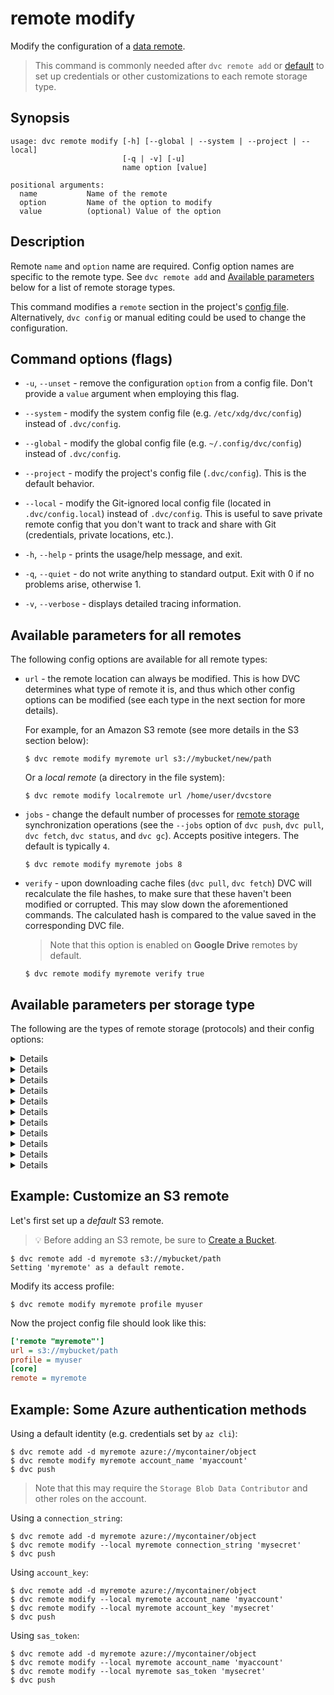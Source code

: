 # remote modify

Modify the configuration of a [data remote](/doc/command-reference/remote).

> This command is commonly needed after `dvc remote add` or
> [default](/doc/command-reference/remote/default) to set up credentials or
> other customizations to each remote storage type.

## Synopsis

```usage
usage: dvc remote modify [-h] [--global | --system | --project | --local]
                         [-q | -v] [-u]
                         name option [value]

positional arguments:
  name           Name of the remote
  option         Name of the option to modify
  value          (optional) Value of the option
```

## Description

Remote `name` and `option` name are required. Config option names are specific
to the remote type. See `dvc remote add` and
[Available parameters](#available-parameters-per-storage-type) below for a list
of remote storage types.

This command modifies a `remote` section in the project's
[config file](/doc/command-reference/config). Alternatively, `dvc config` or
manual editing could be used to change the configuration.

## Command options (flags)

- `-u`, `--unset` - remove the configuration `option` from a config file. Don't
  provide a `value` argument when employing this flag.

- `--system` - modify the system config file (e.g. `/etc/xdg/dvc/config`)
  instead of `.dvc/config`.

- `--global` - modify the global config file (e.g. `~/.config/dvc/config`)
  instead of `.dvc/config`.

- `--project` - modify the project's config file (`.dvc/config`). This is the
  default behavior.

- `--local` - modify the Git-ignored local config file (located in
  `.dvc/config.local`) instead of `.dvc/config`. This is useful to save private
  remote config that you don't want to track and share with Git (credentials,
  private locations, etc.).

- `-h`, `--help` - prints the usage/help message, and exit.

- `-q`, `--quiet` - do not write anything to standard output. Exit with 0 if no
  problems arise, otherwise 1.

- `-v`, `--verbose` - displays detailed tracing information.

## Available parameters for all remotes

The following config options are available for all remote types:

- `url` - the remote location can always be modified. This is how DVC determines
  what type of remote it is, and thus which other config options can be modified
  (see each type in the next section for more details).

  For example, for an Amazon S3 remote (see more details in the S3 section
  below):

  ```dvc
  $ dvc remote modify myremote url s3://mybucket/new/path
  ```

  Or a _local remote_ (a directory in the file system):

  ```dvc
  $ dvc remote modify localremote url /home/user/dvcstore
  ```

- `jobs` - change the default number of processes for
  [remote storage](/doc/command-reference/remote) synchronization operations
  (see the `--jobs` option of `dvc push`, `dvc pull`, `dvc fetch`, `dvc status`,
  and `dvc gc`). Accepts positive integers. The default is typically `4`.

  ```dvc
  $ dvc remote modify myremote jobs 8
  ```

- `verify` - upon downloading <abbr>cache</abbr> files (`dvc pull`, `dvc fetch`)
  DVC will recalculate the file hashes, to make sure that these haven't been
  modified or corrupted. This may slow down the aforementioned commands. The
  calculated hash is compared to the value saved in the corresponding <abbr>DVC
  file</abbr>.

  > Note that this option is enabled on **Google Drive** remotes by default.

  ```dvc
  $ dvc remote modify myremote verify true
  ```

## Available parameters per storage type

The following are the types of remote storage (protocols) and their config
options:

<details>

### Click for Amazon S3

- `url` - remote location, in the `s3://<bucket>/<key>` format:

  ```dvc
  $ dvc remote modify myremote url s3://mybucket/path
  ```

- `region` - change S3 remote region:

  ```dvc
  $ dvc remote modify myremote region us-east-2
  ```

- `read_timeout` - set the time in seconds till a timeout exception is thrown
  when attempting to read from a connection (60 by default). Let's set it to 5
  minutes for example:

  ```dvc
  $ dvc remote modify myremote read_timeout 300
  ```

- `connect_timeout` - set the time in seconds till a timeout exception is thrown
  when attempting to make a connection (60 by default). Let's set it to 5
  minutes for example:

  ```dvc
  $ dvc remote modify myremote connect_timeout 300
  ```

- `read_timeout` - set the time in seconds till a timeout exception is thrown
  when attempting to read from a connection (60 by default). Let's set it to 5
  minutes for example:

  ```dvc
  $ dvc remote modify myremote read_timeout 300
  ```

- `connect_timeout` - set the time in seconds till a timeout exception is thrown
  when attempting to make a connection (60 by default). Let's set it to 5
  minutes for example:

  ```dvc
  $ dvc remote modify myremote connect_timeout 300
  ```

By default, DVC authenticates using your AWS CLI
[configuration](https://docs.aws.amazon.com/cli/latest/userguide/cli-chap-configure.html)
(if set). This uses the default AWS credentials file. Use the following
parameters to customize the authentication method:

- `profile` - credentials profile name to access S3:

  ```dvc
  $ dvc remote modify myremote profile myprofile
  ```

- `credentialpath` - S3 credentials file path:

  ```dvc
  $ dvc remote modify --local myremote credentialpath /path/to/creds
  ```

- `configpath` - path to the
  [AWS CLI config file](https://docs.aws.amazon.com/cli/latest/userguide/cli-configure-files.html).
  The default AWS CLI config file path (e.g. `~/.aws/config`) is used if this
  parameter isn't set.

  ```dvc
  $ dvc remote modify --local myremote configpath /path/to/config
  ```

  > Note that only the S3-specific
  > [configuration values](https://docs.aws.amazon.com/cli/latest/topic/s3-config.html#configuration-values)
  > are used.

- `endpointurl` - endpoint URL to access S3:

  ```dvc
  $ dvc remote modify myremote endpointurl https://myendpoint.com
  ```

- `access_key_id` - AWS Access Key ID. May be used (along with
  `secret_access_key`) instead of `credentialpath`:

  ```dvc
  $ dvc remote modify --local myremote access_key_id 'mykey'
  ```

- `secret_access_key` - AWS Secret Access Key. May be used (along with
  `access_key_id`) instead of `credentialpath`:

  ```dvc
  $ dvc remote modify --local myremote \
        secret_access_key 'mysecret'
  ```

- `session_token` - AWS
  [MFA](https://docs.aws.amazon.com/IAM/latest/UserGuide/id_credentials_mfa.html)
  session token. May be used (along with `access_key_id` and
  `secret_access_key`) instead of `credentialpath` when MFA is required:

  ```dvc
  $ dvc remote modify --local myremote session_token my-session-token
  ```

- `use_ssl` - whether or not to use SSL. By default, SSL is used.

  ```dvc
  $ dvc remote modify myremote use_ssl false
  ```

- `ssl_verify` - whether or not to verify SSL certificates, or a path to a
  custom CA certificates bundle to do so (implies `true`). The certs in
  [AWS CLI config](https://docs.aws.amazon.com/cli/latest/userguide/cli-configure-files.html#cli-configure-files-settings)
  (if any) are used by default.

  ```dvc
  $ dvc remote modify myremote ssl_verify false
  # or
  $ dvc remote modify myremote ssl_verify path/to/ca_bundle.pem
  ```

> The credentials file path, access key and secret, and other options contains
> sensitive user info. Therefore, it's safer to add it with the `--local`
> option, so it's written to a Git-ignored config file.

**Operational details**

Make sure you have the following permissions enabled: `s3:ListBucket`,
`s3:GetObject`, `s3:PutObject`, `s3:DeleteObject`. This enables the S3 API
methods that are performed by DVC (`list_objects_v2` or `list_objects`,
`head_object`, `upload_file`, `download_file`, `delete_object`, `copy`).

- `listobjects` - whether or not to use `list_objects`. By default,
  `list_objects_v2` is used. Useful for ceph and other S3 emulators.

  ```dvc
  $ dvc remote modify myremote listobjects true
  ```

- `sse` - server-side encryption algorithm to use (e.g. AES256, aws:kms). By
  default, no encryption is used.

  ```dvc
  $ dvc remote modify myremote sse AES256
  ```

- `sse_kms_key_id` - identifier of the key to encrypt data uploaded when using
  SSE-KMS. Required when the `sse` parameter (above) is set to `aws:kms`. This
  parameter will be passed directly to AWS S3 functions, so DVC supports any
  value that S3 supports, including both key ids and aliases.

  ```dvc
  $ dvc remote modify --local myremote sse_kms_key_id 'key-alias'
  ```

- `acl` - set object level access control list (ACL) such as `private`,
  `public-read`, etc. By default, no ACL is specified.

  ```dvc
  $ dvc remote modify myremote acl bucket-owner-full-control
  ```

- `grant_read`\* - grants `READ` permissions at object level access control list
  for specific grantees\*\*. Grantee can read object and its metadata.

  ```dvc
  $ dvc remote modify myremote grant_read \
          id=aws-canonical-user-id,id=another-aws-canonical-user-id
  ```

- `grant_read_acp`\* - grants `READ_ACP` permissions at object level access
  control list for specific grantees\*\*. Grantee can read the object's ACP.

  ```dvc
  $ dvc remote modify myremote grant_read_acp \
          id=aws-canonical-user-id,id=another-aws-canonical-user-id
  ```

- `grant_write_acp`\* - grants `WRITE_ACP` permissions at object level access
  control list for specific grantees\*\*. Grantee can modify the object's ACP.

  ```dvc
  $ dvc remote modify myremote grant_write_acp \
          id=aws-canonical-user-id,id=another-aws-canonical-user-id
  ```

- `grant_full_control`\* - grants `FULL_CONTROL` permissions at object level
  access control list for specific grantees\*\*. Equivalent of grant_read +
  grant_read_acp + grant_write_acp

  ```dvc
  $ dvc remote modify myremote grant_full_control \
          id=aws-canonical-user-id,id=another-aws-canonical-user-id
  ```

  > \* `grant_read`, `grant_read_acp`, `grant_write_acp` and
  > `grant_full_control` params are mutually exclusive with `acl`.
  >
  > \*\* default ACL grantees are overwritten. Grantees are AWS accounts
  > identifiable by `id` (AWS Canonical User ID), `emailAddress` or `uri`
  > (predefined group).
  >
  > **References**
  >
  > - [ACL Overview - Permissions](https://docs.aws.amazon.com/AmazonS3/latest/dev/acl-overview.html#permissions)
  > - [Put Object ACL](https://docs.aws.amazon.com/AmazonS3/latest/API/API_PutObjectAcl.html)

Note that S3 remotes can also be configured via environment variables (instead
of `dvc remote modify`). These are tried if none of the params above are set.

Authentication example:

```dvc
$ dvc remote add -d myremote s3://mybucket/path
$ export AWS_ACCESS_KEY_ID='mykey'
$ export AWS_SECRET_ACCESS_KEY='mysecret'
$ dvc push
```

For more on the supported env vars, please see the
[boto3 docs](https://boto3.amazonaws.com/v1/documentation/api/latest/guide/configuration.html#using-environment-variables)

</details>

<details>

### Click for S3-compatible storage

- `endpointurl` - URL to connect to the S3-compatible storage server or service
  (e.g. [Minio](https://min.io/),
  [DigitalOcean Spaces](https://www.digitalocean.com/products/spaces/),
  [IBM Cloud Object Storage](https://www.ibm.com/cloud/object-storage) etc.):

  ```dvc
  $ dvc remote modify myremote endpointurl https://storage.example.com
  ```

Any other S3 parameter (see previous section) can also be set for S3-compatible
storage. Whether they're effective depends on each storage platform.

</details>

<details>

### Click for Microsoft Azure Blob Storage

- `url` (required) - remote location, in the `azure://<container>/<object>`
  format:

  ```dvc
  $ dvc remote modify myremote url azure://mycontainer/path
  ```

  Note that if the given container name isn't found in your account, DVC will
  attempt to create it.

- `account_name` - storage account name. Required for every authentication
  method except `connection_string` (which already includes it).

  ```dvc
  $ dvc remote modify myremote account_name 'myaccount'
  ```

By default, DVC authenticates using an `account_name` and its [default
credential] (if any), which uses environment variables (e.g. set by `az cli`) or
a Microsoft application.

[default credential]:
  https://docs.microsoft.com/en-us/python/api/azure-identity/azure.identity.defaultazurecredential

<details>

#### For Windows users

When using default authentication, you may need to enable some of these
exclusion parameters depending on your setup
([details][azure-default-cred-params]):

[azure-default-cred-params]:
  https://docs.microsoft.com/en-us/python/api/azure-identity/azure.identity.defaultazurecredential?view=azure-python#parameters

```dvc
$ dvc remote modify --system myremote
                    exclude_environment_credential true
$ dvc remote modify --system myremote
                    exclude_visual_studio_code_credential true
$ dvc remote modify --system myremote
                    exclude_shared_token_cache_credential true
$ dvc remote modify --system myremote
                    exclude_managed_identity_credential true
```

</details>

To use a custom authentication method, you can either use this command to
configure the appropriate auth params, use environment variables, or rely on an
Azure config file (in that order). More details below.

> See some [Azure auth examples](#example-some-azure-authentication-methods).

#### Authenticate with DVC config parameters

The following parameters are listed in the order they are used by DVC when
attempting to authenticate with Azure:

1. `connection_string` is used for authentication if given (`account_name` is
   ignored).
2. If `tenant_id` and `client_id`, `client_secret` are given, Active Directory
   (AD) [service principal] auth is performed.
3. DVC will next try to connect with `account_key` or `sas_token` (in this
   order) if either are provided.
4. If `allow_anonymous_login` is set to `True`, then DVC will try to connect
   [anonymously].

[service principal]:
  https://docs.microsoft.com/en-us/azure/active-directory/develop/howto-create-service-principal-portal
[anonymously]:
  https://docs.microsoft.com/en-us/azure/storage/blobs/anonymous-read-access-configure

> The authentication values below may contain sensitive user info. Therefore,
> it's safer to use the `--local` flag so they're written to a Git-ignored
> [config file](https://dvc.org/doc/command-reference/config).

- `connection_string` - Azure Storage
  [connection string](http://azure.microsoft.com/en-us/documentation/articles/storage-configure-connection-string/)
  (recommended).

  ```dvc
  $ dvc remote modify --local
                        myremote connection_string 'mysecret'
  ```

* `tenant_id` - tenant ID for AD _service principal_ authentication (requires
  `client_id` and `client_secret` along with this):

  ```dvc
  $ dvc remote modify --local myremote tenant_id 'mytenant'
  ```

* `client_id` - client ID for _service principal_ authentication (when
  `tenant_id` is set):

  ```dvc
  $ dvc remote modify --local myremote client_id 'myclient'
  ```

* `client_secret` - client Secret for _service principal_ authentication (when
  `tenant_id` is set):

  ```dvc
  $ dvc remote modify --local myremote client_secret 'mysecret'
  ```

* `account_key` - storage account key:

  ```dvc
  $ dvc remote modify --local myremote account_key 'mykey'
  ```

* `sas_token` - shared access signature token:

  ```dvc
  $ dvc remote modify --local myremote sas_token 'mysecret'
  ```

* `allow_anonymous_login` - whether to fall back to anonymous login if no other
  auth params are given (besides `account_name`). This will only work with
  public buckets:

  ```dvc
  $ dvc remote modify myremote allow_anonymous_login true
  ```

#### Authenticate with environment variables

Azure remotes can also authenticate via env vars (instead of
`dvc remote modify`). These are tried if none of the params above are set.

For Azure connection string:

```dvc
$ export AZURE_STORAGE_CONNECTION_STRING='mysecret'
```

For account name and key/token auth:

```dvc
$ export AZURE_STORAGE_ACCOUNT='myaccount'
# and
$ export AZURE_STORAGE_KEY='mysecret'
# or
$ export AZURE_STORAGE_SAS_TOKEN='mysecret'
```

For _service principal_ auth (via certificate file):

```dvc
$ export AZURE_TENANT_ID='directory-id'
$ export AZURE_CLIENT_ID='client-id'
$ export AZURE_CLIENT_CERTIFICATE_PATH='/path/to/certificate'
```

For simple username/password login:

```dvc
$ export AZURE_CLIENT_ID='client-id'
$ export AZURE_USERNAME='myuser'
$ export AZURE_PASSWORD='mysecret'
```

> See also description here for some
> [env vars](https://docs.microsoft.com/en-us/python/api/azure-identity/azure.identity.environmentcredential)
> available.

#### Authenticate with an Azure config file

As a final option (if no params or env vars are set), some of the auth methods
can propagate from an Azure configuration file (typically managed with
[az config](https://docs.microsoft.com/en-us/cli/azure/config)):
`connection_string`, `account_name`, `account_key`, `sas_token` and
`container_name`. The default directory where it will be searched for is
`~/.azure` but this can be customized with the `AZURE_CONFIG_DIR` env var.

</details>

<details>

### Click for Google Drive

Please see
[Set up a Google Drive DVC Remote](/doc/user-guide/setup-google-drive-remote)
for a full guide on using Google Drive as DVC remote storage.

- `url` - remote location. See
  [valid URL format](/doc/user-guide/setup-google-drive-remote#url-format).

  ```dvc
  $ dvc remote modify myremote url \
                      gdrive://0AIac4JZqHhKmUk9PDA/dvcstore
  ```

- `gdrive_client_id` - Client ID for authentication with OAuth 2.0 when using a
  [custom Google Client project](/doc/user-guide/setup-google-drive-remote#using-a-custom-google-cloud-project-recommended).
  Also requires using `gdrive_client_secret`.

  ```dvc
  $ dvc remote modify myremote gdrive_client_id 'client-id'
  ```

- `gdrive_client_secret` - Client secret for authentication with OAuth 2.0 when
  using a custom Google Client project. Also requires using `gdrive_client_id`.

  ```dvc
  $ dvc remote modify myremote \
        gdrive_client_secret 'client-secret'
  ```

- `gdrive_user_credentials_file` - path where DVC stores OAuth credentials to
  access Google Drive data. `.dvc/tmp/gdrive-user-credentials.json` by default.

  ```dvc
  $ dvc remote modify myremote \
        gdrive_user_credentials_file .dvc/tmp/mycredentials.json
  ```

See [Authorization](/doc/user-guide/setup-google-drive-remote#authorization) for
more details.

- `gdrive_trash_only` - configures `dvc gc` to move remote files to
  [trash](https://developers.google.com/drive/api/v2/reference/files/trash)
  instead of
  [deleting](https://developers.google.com/drive/api/v2/reference/files/delete)
  them permanently. `false` by default, meaning "delete". Useful for shared
  drives/folders, where delete permissions may not be given.

  ```dvc
  $ dvc remote modify myremote gdrive_trash_only true
  ```

> Please note our [Privacy Policy (Google APIs)](/doc/user-guide/privacy).

**For service accounts:**

A service account is a Google account associated with your GCP project, and not
a specific user. Please refer to
[Using service accounts](https://cloud.google.com/iam/docs/service-accounts) for
more information.

- `gdrive_use_service_account` - authenticate using a service account. Make sure
  that the service account has read/write access (as needed) to the file
  structure in the remote `url`.

  ```dvc
  $ dvc remote modify myremote gdrive_use_service_account true
  ```

- `gdrive_service_account_json_file_path` - path to the Google Project's service
  account `.json` key file (credentials).

  ```dvc
  $ dvc remote modify --local myremote \
                      gdrive_service_account_json_file_path \
                      path/to/file.json
  ```

- `gdrive_service_account_user_email` - the authority of a user account can be
  [delegated] to the service account if needed.

  ```dvc
  $ dvc remote modify myremote \
                 gdrive_service_account_user_email 'myemail-addr'
  ```

  ⚠️ DVC requires the following OAuth Scopes:

  - `https://www.googleapis.com/auth/drive`
  - `https://www.googleapis.com/auth/drive.appdata`

[delegated]:
  https://developers.google.com/admin-sdk/directory/v1/guides/delegation

</details>

<details>

### Click for Google Cloud Storage

- `url` - remote location, in the `gs://<bucket>/<object>` format:

  ```dvc
  $ dvc remote modify myremote url gs://mybucket/path
  ```

- `projectname` - override or provide a project name to use, if a default one is
  not set.

  ```dvc
  $ dvc remote modify myremote projectname myproject
  ```

**For service accounts:**

A service account is a Google account associated with your GCP project, and not
a specific user. Please refer to
[Using service accounts](https://cloud.google.com/iam/docs/service-accounts) for
more information.

- `credentialpath` - path to the file that contains the
  [service account key](/doc/user-guide/setup-google-drive-remote#using-service-accounts).
  Make sure that the service account has read/write access (as needed) to the
  file structure in the remote `url`.

  ```dvc
  $ dvc remote modify --local myremote \
          credentialpath '/home/.../project-XXX.json'
  ```

> The `credentialpath` value may contain personal user info. Therefore, it's
> convenient to use the `--local` flag so it's written to a Git-ignored
> [config file](https://dvc.org/doc/command-reference/config).

Alternatively, the `GOOGLE_APPLICATION_CREDENTIALS` environment variable can be
set:

```dvc
$ export GOOGLE_APPLICATION_CREDENTIALS='.../project-XXX.json'
```

</details>

<details>

### Click for Aliyun OSS

- `url` - remote location, in the `oss://<bucket>/<object>` format:

  ```dvc
  $ dvc remote modify myremote url oss://mybucket/path
  ```

- `oss_endpoint` -
  [OSS endpoint](https://www.alibabacloud.com/help/doc-detail/31837.html) values
  for accessing the remote container.

  ```dvc
  $ dvc remote modify myremote oss_endpoint endpoint
  ```

- `oss_key_id` - OSS key ID to access the remote.

  ```dvc
  $ dvc remote modify --local myremote oss_key_id 'mykey'
  ```

- `oss_key_secret` - OSS secret key for authorizing access into the remote.

  ```dvc
  $ dvc remote modify --local myremote oss_key_secret 'mysecret'
  ```

> The key ID and secret key contain sensitive user info. Therefore, it's safer
> to add them with the `--local` option, so they're written to a Git-ignored
> config file.

Note that OSS remotes can also be configured via environment variables (instead
of `dvc remote modify`). These are tried if none of the params above are set.
The available ones are shown below:

```dvc
$ export OSS_ACCESS_KEY_ID='mykey'
$ export OSS_ACCESS_KEY_SECRET='mysecret'
$ export OSS_ENDPOINT='endpoint'
```

</details>

<details>

### Click for SSH

- `url` - remote location, in a regular
  [SSH format](https://tools.ietf.org/id/draft-salowey-secsh-uri-00.html#sshsyntax).
  Note that this can already include the `user` parameter, embedded into the
  URL:

  ```dvc
  $ dvc remote modify myremote url \
                      ssh://user@example.com:1234/path
  ```

  ⚠️ DVC requires both SSH and SFTP access to work with remote SSH locations.
  Please check that you are able to connect both ways with tools like `ssh` and
  `sftp` (GNU/Linux).

  > Note that your server's SFTP root might differ from its physical root (`/`).

- `user` - user name to access the remote:

  ```dvc
  $ dvc remote modify --local myremote user myuser
  ```

  The order in which DVC picks the user name:

  1. `user` parameter set with this command (found in `.dvc/config`);
  2. User defined in the URL (e.g. `ssh://user@example.com/path`);
  3. User defined in the SSH config file (e.g. `~/.ssh/config`) for this host
     (URL);
  4. Current system user

- `port` - port to access the remote.

  ```dvc
  $ dvc remote modify myremote port 2222
  ```

  The order in which DVC decide the port number:

  1. `port` parameter set with this command (found in `.dvc/config`);
  2. Port defined in the URL (e.g. `ssh://example.com:1234/path`);
  3. Port defined in the SSH config file (e.g. `~/.ssh/config`) for this host
     (URL);
  4. Default SSH port 22

- `keyfile` - path to private key to access the remote.

  ```dvc
  $ dvc remote modify --local myremote keyfile /path/to/keyfile
  ```

- `password` - a private key passphrase or a password to access the remote.

  ```dvc
  $ dvc remote modify --local myremote password mypassword
  ```

> The user name and password (may) contain sensitive user info. Therefore, it's
> safer to add them with the `--local` option, so they're written to a
> Git-ignored config file.

- `ask_password` - ask for a private key passphrase or a password to access the
  remote.

  ```dvc
  $ dvc remote modify myremote ask_password true
  ```

- `gss_auth` - use Generic Security Services authentication if available on host
  (for example,
  [with kerberos](https://en.wikipedia.org/wiki/Generic_Security_Services_Application_Program_Interface#Relationship_to_Kerberos)).
  Using this param requires `paramiko[gssapi]`, which is currently only
  supported by our pip package, and could be installed with
  `pip install 'dvc[ssh_gssapi]'`. Other packages (Conda, Windows, and macOS
  PKG) do not support it.

  ```dvc
  $ dvc remote modify myremote gss_auth true
  ```

- `allow_agent` - whether to use [SSH agents](https://www.ssh.com/ssh/agent)
  (`true` by default). Setting this to `false` is useful when `ssh-agent` is
  causing problems, such as a "No existing session" error:

  ```dvc
  $ dvc remote modify myremote allow_agent false
  ```

</details>

<details>

### Click for HDFS

💡 Using a HDFS cluster as remote storage is also supported via the WebHDFS API.
Read more about by expanding the WebHDFS section in
[`dvc remote add`](/doc/command-reference/remote/add#supported-storage-types).

- `url` - remote location:

  ```dvc
  $ dvc remote modify myremote url hdfs://user@example.com/path
  ```

- `user` - user name to access the remote.

  ```dvc
  $ dvc remote modify --local myremote user myuser
  ```

> The user name may contain sensitive user info. Therefore, it's safer to add it
> with the `--local` option, so it's written to a Git-ignored config file.

- `kerb_ticket` - path to the Kerberos ticket cache for Kerberos-secured HDFS
  clusters

  ```dvc
  $ dvc remote modify --local myremote \
                              kerb_ticket /path/to/ticket/cache
  ```

</details>

<details>

### Click for WebHDFS

💡 WebHDFS serves as an alternative for using the same remote storage supported
by HDFS. Read more about by expanding the WebHDFS section in
[`dvc remote add`](/doc/command-reference/remote/add#supported-storage-types).

- `url` - remote location:

  ```dvc
  $ dvc remote modify myremote url webhdfs://user@example.com/path
  ```

- `user` - user name to access the remote, can be empty in case of using `token`
  or if using a `HdfsCLI` cfg file. May only be used when Hadoop security is
  off. Defaults to current user as determined by `whoami`.

  ```dvc
  $ dvc remote modify --local myremote user myuser
  ```

- `token` - Hadoop delegation token for WebHDFS, can be empty in case of using
  `user` or if using a `HdfsCLI` cfg file. May be used when Hadoop security is
  on.

  ```dvc
  $ dvc remote modify --local myremote token 'mytoken'
  ```

- `hdfscli_config` - path to a `HdfsCLI` cfg file. WebHDFS access depends on
  `HdfsCLI`, which allows the usage of a configuration file by default located
  in `~/.hdfscli.cfg` (Linux). In the file, multiple aliases can be set with
  their own connection parameters, like `url` or `user`. If using a cfg file,
  `webhdfs_alias` can be set to specify which alias to use.

  ```dvc
  $ dvc remote modify --local myremote hdfscli_config \
                                `/path/to/.hdfscli.cfg`
  ```

  Sample configuration file:

  ```ini
  [global]
  default.alias = myalias

  [myalias.alias]
  url = http://example.com/path
  user = myuser

  [production.alias]
  url = http://prodexample.com/path
  user = produser
  ```

  See more information in the `HdfsCLI`
  [docs](https://hdfscli.readthedocs.io/en/latest/quickstart.html#configuration).

- `webhdfs_alias` - alias in a `HdfsCLI` cfg file to use. Only relevant if used
  in conjunction with `hdfscli_config`. If not defined, `default.alias` in
  `HdfsCLI` cfg file will be used instead.

  ```dvc
  $ dvc remote modify --local myremote webhdfs_alias myalias
  ```

> The user name, token, webhdfs_alias, and hdfscli_config may contain sensitive
> user info. Therefore, it's safer to add it with the `--local` option, so it's
> written to a Git-ignored config file.

</details>

<details>

### Click for HTTP

- `url` - remote location:

  ```dvc
  $ dvc remote modify myremote url https://example.com/path
  ```

  > The URL can include a query string, which will be preserved (e.g.
  > `example.com?loc=path%2Fto%2Fdir`)

- `auth` - authentication method to use when accessing the remote. The accepted
  values are:

  - `basic` -
    [basic authentication scheme](https://tools.ietf.org/html/rfc7617). `user`
    and `password` (or `ask_password`) parameters should also be configured.
  - `digest` (**removed** in 2.7.1) -
    [digest Access Authentication Scheme](https://tools.ietf.org/html/rfc7616).
    `user` and `password` (or `ask_password`) parameters should also be
    configured.
  - `custom` - an additional HTTP header field will be set for all HTTP requests
    to the remote in the form: `custom_auth_header: password`.
    `custom_auth_header` and `password` (or `ask_password`) parameters should
    also be configured.

  ```dvc
  $ dvc remote modify myremote auth basic
  ```

- `method` - override the
  [HTTP method](https://developer.mozilla.org/en-US/docs/Web/HTTP/Methods) to
  use for file uploads (e.g. `PUT` should be used for
  [Artifactory](https://www.jfrog.com/confluence/display/JFROG/Artifactory+REST+API)).
  By default, `POST` is used.

  ```dvc
  $ dvc remote modify myremote method PUT
  ```

- `custom_auth_header` - HTTP header field name to use when the `auth` parameter
  is set to `custom`.

  ```dvc
  $ dvc remote modify --local myremote \
                        custom_auth_header 'My-Header'
  ```

- `user` - user name to use when the `auth` parameter is set to `basic`.

  ```dvc
  $ dvc remote modify --local myremote user myuser
  ```

  The order in which DVC picks the user name:

  1. `user` parameter set with this command (found in `.dvc/config`);
  2. User defined in the URL (e.g. `http://user@example.com/path`);

- `password` - password to use for any `auth` method.

  ```dvc
  $ dvc remote modify --local myremote password mypassword
  ```

> The user name and password (may) contain sensitive user info. Therefore, it's
> safer to add them with the `--local` option, so they're written to a
> Git-ignored config file.

- `ask_password` - ask each time for the password to use for any `auth` method.

  ```dvc
  $ dvc remote modify myremote ask_password true
  ```

  > Note that the `password` parameter takes precedence over `ask_password`. If
  > `password` is specified, DVC will not prompt the user to enter a password
  > for this remote.

- `ssl_verify` - whether or not to verify SSL certificates, or a path to a
  custom CA bundle to do so (`true` by default).

  ```dvc
  $ dvc remote modify myremote ssl_verify false
  # or
  $ dvc remote modify myremote ssl_verify path/to/ca_bundle.pem
  ```

</details>

<details>

### Click for WebDAV

- `url` - remote location:

  ```dvc
  $ dvc remote modify myremote url \
      webdavs://example.com/nextcloud/remote.php/dav/files/myuser/
  ```

- `token` - token for WebDAV server, can be empty in case of using
  `user/password` authentication.

  ```dvc
  $ dvc remote modify --local myremote token 'mytoken'
  ```

- `user` - user name for WebDAV server, can be empty in case of using `token`
  authentication.

  ```dvc
  $ dvc remote modify --local myremote user myuser
  ```

  The order in which DVC searches for user name is:

  1. `user` parameter set with this command (found in `.dvc/config`);
  2. User defined in the URL (e.g. `webdavs://user@example.com/endpoint/path`)

- `password` - password for WebDAV server, can be empty in case of using `token`
  authentication.

  ```dvc
  $ dvc remote modify --local myremote password mypassword
  ```

> The user name, password, and token (may) contain sensitive user info.
> Therefore, it's safer to add them with the `--local` option, so they're
> written to a Git-ignored config file.

> Note that `user/password` and `token` authentication are incompatible. You
> should authenticate against your WebDAV remote by either `user/password` or
> `token`.

- `ask_password` - ask each time for the password to use for `user/password`
  authentication. This has no effect if `password` or `token` are set.

  ```dvc
  $ dvc remote modify myremote ask_password true
  ```

- `ssl_verify` - whether or not to verify SSL certificates, or a path to a
  custom CA bundle to do so (`true` by default).

  ```dvc
  $ dvc remote modify myremote ssl_verify false
  # or
  $ dvc remote modify myremote ssl_verify path/to/ca_bundle.pem
  ```

- `cert_path` - path to certificate used for WebDAV server authentication, if
  you need to use local client side certificates.

  ```dvc
  $ dvc remote modify --local myremote cert_path /path/to/cert
  ```

- `key_path` - path to private key to use to access a remote. Only has an effect
  in combination with `cert_path`.

  ```dvc
  $ dvc remote modify --local myremote key_path /path/to/key
  ```

  > Note that the certificate in `cert_path` might already contain the private
  > key.

- `timeout` - connection timeout (in seconds) for WebDAV server (default: 30).

  ```dvc
  $ dvc remote modify myremote timeout 120
  ```

</details>

## Example: Customize an S3 remote

Let's first set up a _default_ S3 remote.

> 💡 Before adding an S3 remote, be sure to
> [Create a Bucket](https://docs.aws.amazon.com/AmazonS3/latest/gsg/CreatingABucket.html).

```dvc
$ dvc remote add -d myremote s3://mybucket/path
Setting 'myremote' as a default remote.
```

Modify its access profile:

```dvc
$ dvc remote modify myremote profile myuser
```

Now the project config file should look like this:

```ini
['remote "myremote"']
url = s3://mybucket/path
profile = myuser
[core]
remote = myremote
```

## Example: Some Azure authentication methods

Using a default identity (e.g. credentials set by `az cli`):

```dvc
$ dvc remote add -d myremote azure://mycontainer/object
$ dvc remote modify myremote account_name 'myaccount'
$ dvc push
```

> Note that this may require the `Storage Blob Data Contributor` and other roles
> on the account.

Using a `connection_string`:

```dvc
$ dvc remote add -d myremote azure://mycontainer/object
$ dvc remote modify --local myremote connection_string 'mysecret'
$ dvc push
```

Using `account_key`:

```dvc
$ dvc remote add -d myremote azure://mycontainer/object
$ dvc remote modify --local myremote account_name 'myaccount'
$ dvc remote modify --local myremote account_key 'mysecret'
$ dvc push
```

Using `sas_token`:

```dvc
$ dvc remote add -d myremote azure://mycontainer/object
$ dvc remote modify --local myremote account_name 'myaccount'
$ dvc remote modify --local myremote sas_token 'mysecret'
$ dvc push
```
